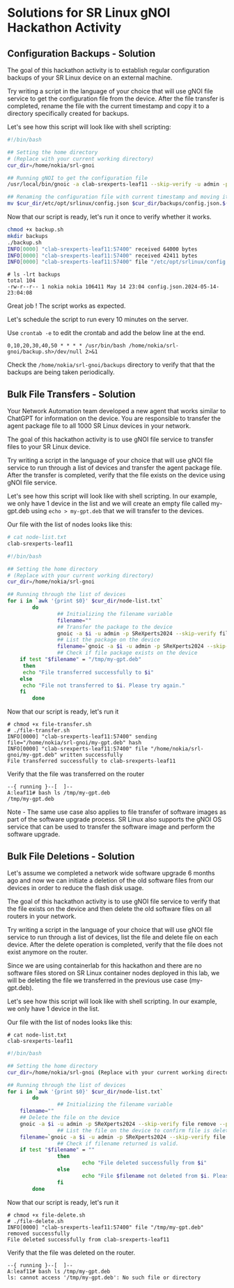 # Solutions for SR Linux gNOI Hackathon Activity

## Configuration Backups - Solution

The goal of this hackathon activity is to establish regular configuration backups of your SR Linux device on an external machine.

Try writing a script in the language of your choice that will use gNOI file service to get the configuration file from the device. After the file transfer is completed, rename the file with the current timestamp and copy it to a directory specifically created for backups.

Let's see how this script will look like with shell scripting:

```bash
#!/bin/bash

## Setting the home directory
# (Replace with your current working directory)
cur_dir=/home/nokia/srl-gnoi

## Running gNOI to get the configuration file
/usr/local/bin/gnoic -a clab-srexperts-leaf11 --skip-verify -u admin -p SReXperts2024 file get --file /etc/opt/srlinux/config.json --dst $cur_dir/

## Renaming the configuration file with current timestamp and moving it to backups directory
mv $cur_dir/etc/opt/srlinux/config.json $cur_dir/backups/config.json.$(date +%F-%H:%M:%S)

```

Now that our script is ready, let's run it once to verify whether it works.

```bash
chmod +x backup.sh
mkdir backups
./backup.sh
INFO[0000] "clab-srexperts-leaf11:57400" received 64000 bytes 
INFO[0000] "clab-srexperts-leaf11:57400" received 42411 bytes 
INFO[0000] "clab-srexperts-leaf11:57400" file "/etc/opt/srlinux/config.json" saved 
```

```
# ls -lrt backups
total 104
-rw-r--r-- 1 nokia nokia 106411 May 14 23:04 config.json.2024-05-14-23:04:08
```

Great job ! The script works as expected.

Let's schedule the script to run every 10 minutes on the server.

Use `crontab -e` to edit the crontab and add the below line at the end.

```
0,10,20,30,40,50 * * * * /usr/bin/bash /home/nokia/srl-gnoi/backup.sh>/dev/null 2>&1
```

Check the `/home/nokia/srl-gnoi/backups` directory to verify that that the backups are being taken periodically.

## Bulk File Transfers - Solution

Your Network Automation team developed a new agent that works similar to ChatGPT for information on the device. You are responsible to transfer the agent package file to all 1000 SR Linux devices in your network.

The goal of this hackathon activity is to use gNOI file service to transfer files to your SR Linux device.

Try writing a script in the language of your choice that will use gNOI file service to run through a list of devices and transfer the agent package file. After the transfer is completed, verify that the file exists on the device using gNOI file service.

Let's see how this script will look like with shell scripting. In our example, we only have 1 device in the list and we will create an empty file called my-gpt.deb using `echo > my-gpt.deb` that we will transfer to the devices.

Our file with the list of nodes looks like this:

```bash
# cat node-list.txt
clab-srexperts-leaf11
```

```bash
#!/bin/bash

## Setting the home directory
# (Replace with your current working directory)
cur_dir=/home/nokia/srl-gnoi

## Running through the list of devices
for i in `awk '{print $0}' $cur_dir/node-list.txt`
        do
                ## Initializing the filename variable
                filename=""
                ## Transfer the package to the device
                gnoic -a $i -u admin -p SReXperts2024 --skip-verify file put --file $cur_dir/my-gpt.deb --dst /tmp/my-gpt.deb
                ## List the package on the device
                filename=`gnoic -a $i -u admin -p SReXperts2024 --skip-verify file stat --path /tmp/my-gpt.deb --format json | grep path | awk -F'\"' '{print $4}'`
                ## Check if file package exists on the device
    if test "$filename" = "/tmp/my-gpt.deb"
     then
     echo "File transferred successfully to $i"
    else
     echo "File not transferred to $i. Please try again."
    fi
        done
```

Now that our script is ready, let's run it

```
# chmod +x file-transfer.sh
# ./file-transfer.sh
INFO[0000] "clab-srexperts-leaf11:57400" sending file="/home/nokia/srl-gnoi/my-gpt.deb" hash 
INFO[0000] "clab-srexperts-leaf11:57400" file "/home/nokia/srl-gnoi/my-gpt.deb" written successfully 
File transferred successfully to clab-srexperts-leaf11
```

Verify that the file was transferred on the router

```
--{ running }--[  ]--
A:leaf11# bash ls /tmp/my-gpt.deb
/tmp/my-gpt.deb
```

Note - The same use case also applies to file transfer of software images as part of the software upgrade process. SR Linux also supports the gNOI OS service that can be used to transfer the software image and perform the software upgrade.

## Bulk File Deletions - Solution

Let's assume we completed a network wide software upgrade 6 months ago and now we can initiate a deletion of the old software files from our devices in order to reduce the flash disk usage.

The goal of this hackathon activity is to use gNOI file service to verify that the file exists on the device and then delete the old software files on all routers in your network.

Try writing a script in the language of your choice that will use gNOI file service to run through a list of devices, list the file and delete file on each device. After the delete operation is completed, verify that the file does not exist anymore on the router.

Since we are using containerlab for this hackathon and there are no software files stored on SR Linux container nodes deployed in this lab, we will be deleting the file we transferred in the previous use case (my-gpt.deb).

Let's see how this script will look like with shell scripting. In our example, we only have 1 device in the list.

Our file with the list of nodes looks like this:

```
# cat node-list.txt
clab-srexperts-leaf11
```

```bash
#!/bin/bash

## Setting the home directory
cur_dir=/home/nokia/srl-gnoi (Replace with your current working directory)

## Running through the list of devices
for i in `awk '{print $0}' $cur_dir/node-list.txt`
        do
                ## Initializing the filename variable
    filename=""
    ## Delete the file on the device
    gnoic -a $i -u admin -p SReXperts2024 --skip-verify file remove --path /tmp/my-gpt.deb
                ## List the file on the device to confirm file is deleted
    filename=`gnoic -a $i -u admin -p SReXperts2024 --skip-verify file stat --path /tmp --format json | grep my-gpt.deb | awk -F'\"' '{print $4}'`
                ## Check if filename returned is valid.
    if test "$filename" = ""
                then
                        echo "File deleted successfully from $i"
                else
                        echo "File $filename not deleted from $i. Please try again !"
                fi
        done
```

Now that our script is ready, let's run it

```
# chmod +x file-delete.sh
# ./file-delete.sh
INFO[0000] "clab-srexperts-leaf11:57400" file "/tmp/my-gpt.deb" removed successfully 
File deleted successfully from clab-srexperts-leaf11
```

Verify that the file was deleted on the router.

```
--{ running }--[  ]--
A:leaf11# bash ls /tmp/my-gpt.deb
ls: cannot access '/tmp/my-gpt.deb': No such file or directory
```
